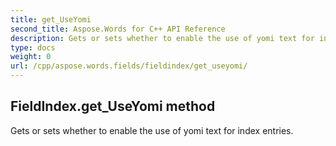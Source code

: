 ```yaml
---
title: get_UseYomi
second_title: Aspose.Words for C++ API Reference
description: Gets or sets whether to enable the use of yomi text for index entries. 
type: docs
weight: 0
url: /cpp/aspose.words.fields/fieldindex/get_useyomi/
---
```

## FieldIndex.get_UseYomi method


Gets or sets whether to enable the use of yomi text for index entries. 


